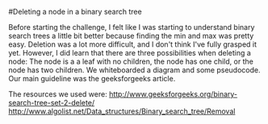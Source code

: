 #Deleting a node in a binary search tree

Before starting the challenge, I felt like I was starting to understand binary search trees a little bit better because finding the min and max was pretty easy.
Deletion was a lot more difficult, and I don't think I've fully grasped it yet. However, I did learn that there are three possibilities when deleting a node:
The node is a a leaf with no children, the node has one child, or the node has two children. We whiteboarded a diagram and some pseudocode. Our main guideline was the geeksforgeeks article.

The resources we used were:
http://www.geeksforgeeks.org/binary-search-tree-set-2-delete/
http://www.algolist.net/Data_structures/Binary_search_tree/Removal